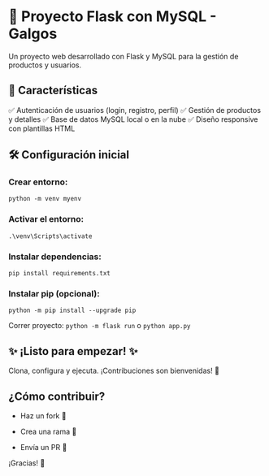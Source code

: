 # 🚀 Proyecto Flask con MySQL - Galgos
Un proyecto web desarrollado con Flask y MySQL para la gestión de productos y usuarios.

## 🌟 Características
✅ Autenticación de usuarios (login, registro, perfil)
✅ Gestión de productos y detalles
✅ Base de datos MySQL local o en la nube
✅ Diseño responsive con plantillas HTML

## 🛠 Configuración inicial

### Crear entorno:

`python -m venv myenv`

### Activar el entorno:

`.\venv\Scripts\activate`

### Instalar dependencias:
`pip install requirements.txt`

### Instalar pip (opcional):
`python -m pip install --upgrade pip`


Correr proyecto:
`python -m flask run` o `python app.py`

## ✨ ¡Listo para empezar! ✨

Clona, configura y ejecuta. ¡Contribuciones son bienvenidas! 🎉

## ¿Cómo contribuir?

- Haz un fork 🍴

- Crea una rama 🌿

- Envía un PR 🚀

¡Gracias! 💖
